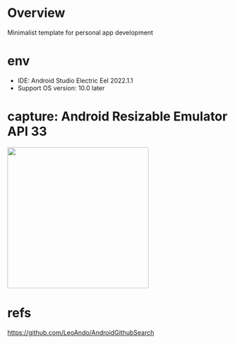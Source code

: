# Overview
Minimalist template for personal app development<br>

# env
- IDE: Android Studio Electric Eel 2022.1.1
- Support OS version: 10.0 later

# capture: Android Resizable Emulator API 33

<img src="https://user-images.githubusercontent.com/16476224/221370788-e7929893-7519-4f6c-ae0c-6a311291492c.png" width=320 />

# refs
https://github.com/LeoAndo/AndroidGithubSearch<br>
